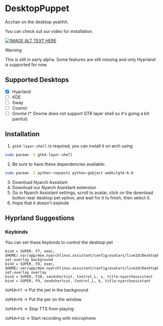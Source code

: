 # DesktopPuppet
Acchan on the desktop yeahhh.

You can check out our video for installation.

[![IMAGE ALT TEXT HERE](https://img.youtube.com/vi/exlC3R4hj8w/0.jpg)](https://www.youtube.com/watch?v=exlC3R4hj8w)


> [!WARNING]
> This is still in early alpha. Some features are still missing and only Hyprland is supported for now.

## Supported Desktops

- [x] Hyprland
- [ ] KDE
- [ ] Sway
- [ ] Cosmic
- [ ] Gnome (* Gnome does not support GTK layer shell so it's going a bit painful)

## Installation
1. `gtk4-layer-shell` is required, you can install it on arch using

```bash
sudo pacman -S gtk4-layer-shell
```

2. Be sure to have these dependencies available:
```bash
sudo pacman -S python-requests python-gobject webkitgtk-6.0
```

3. Download Nyarch Assistant
4. Download our Nyarch Assistant extension
5. Go in Nyarch Assistant settings, scroll to avatar, click on the download button near desktop pet option, and wait for it to finish, then select it. 
6. Hope that it doesn't explode

## Hyprland Suggestions
### Keybinds
You can set these keybinds to control the desktop pet

```hyprlang
bind = SUPER, F7, exec, $HOME/.var/app/moe.nyarchlinux.assistant/config/avatars/live2d/DesktopPuppet/src/cli.sh set-overlay background
bind = SUPER, F8, exec, $HOME/.var/app/moe.nyarchlinux.assistant/config/avatars/live2d/DesktopPuppet/src/cli.sh set-overlay overlay
bind = SUPER, F10, sendshortcut, Control_L, s, title:nyarchassistant
bind = SUPER, F9, sendshortcut, Control_L, k, title:nyarchassistant
```

`SUPER+F7` -> Put the pet in the background

`SUPER+F8` -> Put the per on the window

`SUPER+F9` -> Stop TTS from playing

`SUPER+F10` -> Start recording with microphone
